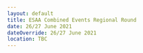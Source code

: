 ```yaml
---
layout: default
title: ESAA Combined Events Regional Round
date: 26/27 June 2021
dateOverride: 26/27 June 2021
location: TBC
---
```

